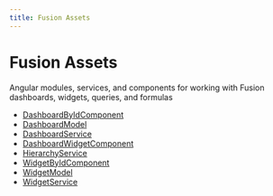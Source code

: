 ```yaml
---
title: Fusion Assets
---
```


# Fusion Assets

Angular modules, services, and components for working with Fusion dashboards, widgets, queries, and formulas

- [DashboardByIdComponent](class.DashboardByIdComponent.md) <Badge type="fusionEmbed" text="Fusion Embed" />
- [DashboardModel](interface.DashboardModel.md) <Badge type="fusionEmbed" text="Fusion Embed" />
- [DashboardService](class.DashboardService.md) <Badge type="fusionEmbed" text="Fusion Embed" />
- [DashboardWidgetComponent](class.DashboardWidgetComponent.md) <Badge type="fusionEmbed" text="Fusion Embed" />
- [HierarchyService](class.HierarchyService.md) <Badge type="fusionEmbed" text="Fusion Embed" />
- [WidgetByIdComponent](class.WidgetByIdComponent.md) <Badge type="fusionEmbed" text="Fusion Embed" />
- [WidgetModel](interface.WidgetModel.md) <Badge type="fusionEmbed" text="Fusion Embed" />
- [WidgetService](class.WidgetService.md) <Badge type="fusionEmbed" text="Fusion Embed" />
